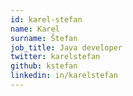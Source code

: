 ```yaml
---
id: karel-stefan
name: Karel
surname: Štefan
job_title: Java developer
twitter: karelstefan
github: kstefan
linkedin: in/karelstefan
---
```


